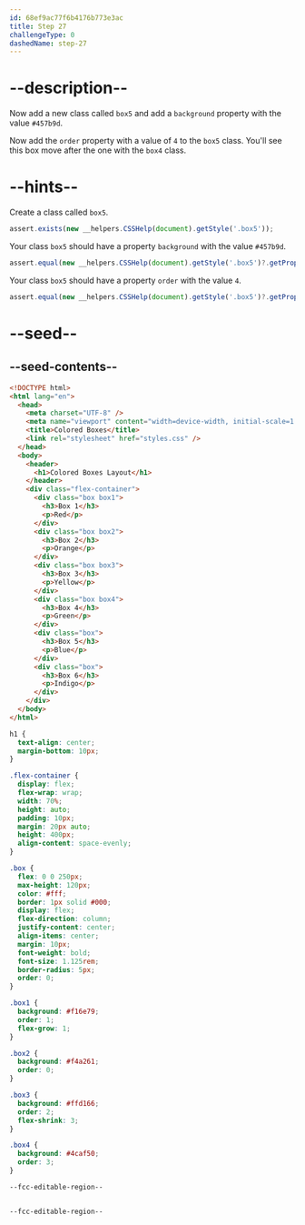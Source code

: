 ```yaml
---
id: 68ef9ac77f6b4176b773e3ac
title: Step 27
challengeType: 0
dashedName: step-27
---
```


# --description--

Now add a new class called `box5` and add a `background` property with the value `#457b9d`.

Now add the `order` property with a value of `4` to the `box5` class. You'll see this box move after the one with the `box4` class.

# --hints--

Create a class called `box5`.

```js
assert.exists(new __helpers.CSSHelp(document).getStyle('.box5'));
```

Your class `box5` should have a property `background` with the value `#457b9d`.

```js
assert.equal(new __helpers.CSSHelp(document).getStyle('.box5')?.getPropVal('background'), 'rgb(69, 123, 157)');
```

Your class `box5` should have a property `order` with the value `4`.

```js
assert.equal(new __helpers.CSSHelp(document).getStyle('.box5')?.getPropVal('order'), '4');
```


# --seed--

## --seed-contents--

```html
<!DOCTYPE html>
<html lang="en">
  <head>
    <meta charset="UTF-8" />
    <meta name="viewport" content="width=device-width, initial-scale=1.0" />
    <title>Colored Boxes</title>
    <link rel="stylesheet" href="styles.css" />
  </head>
  <body>
    <header>
      <h1>Colored Boxes Layout</h1>
    </header>
    <div class="flex-container">
      <div class="box box1">
        <h3>Box 1</h3>
        <p>Red</p>
      </div>
      <div class="box box2">
        <h3>Box 2</h3>
        <p>Orange</p>
      </div>
      <div class="box box3">
        <h3>Box 3</h3>
        <p>Yellow</p>
      </div>
      <div class="box box4">
        <h3>Box 4</h3>
        <p>Green</p>
      </div>
      <div class="box">
        <h3>Box 5</h3>
        <p>Blue</p>
      </div>
      <div class="box">
        <h3>Box 6</h3>
        <p>Indigo</p>
      </div>
    </div>     
  </body>
</html>
```

```css
h1 {
  text-align: center;
  margin-bottom: 10px;
}

.flex-container {
  display: flex;
  flex-wrap: wrap;
  width: 70%;
  height: auto;
  padding: 10px;
  margin: 20px auto;
  height: 400px;
  align-content: space-evenly;
}

.box {
  flex: 0 0 250px;
  max-height: 120px;
  color: #fff;
  border: 1px solid #000;
  display: flex;
  flex-direction: column;
  justify-content: center;
  align-items: center;
  margin: 10px;
  font-weight: bold;
  font-size: 1.125rem;
  border-radius: 5px;
  order: 0; 
}

.box1 {
  background: #f16e79;
  order: 1; 
  flex-grow: 1;
}

.box2 {
  background: #f4a261;
  order: 0; 
}

.box3 {
  background: #ffd166;
  order: 2;
  flex-shrink: 3; 
}

.box4 {
  background: #4caf50;
  order: 3;
}

--fcc-editable-region--


--fcc-editable-region--
```
